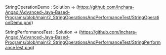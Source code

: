 StringOperationDemo :
Solution -> (https://github.com/Inchara-Angadi/Advanced-Java-Based-Programs/blob/main/2_StringOperationsAndPerformanceTest/StringOperationDemo.png)


StringPerformanceTest : 
Solution -> (https://github.com/Inchara-Angadi/Advanced-Java-Based-Programs/blob/main/2_StringOperationsAndPerformanceTest/StringPerformanceTest.png)
